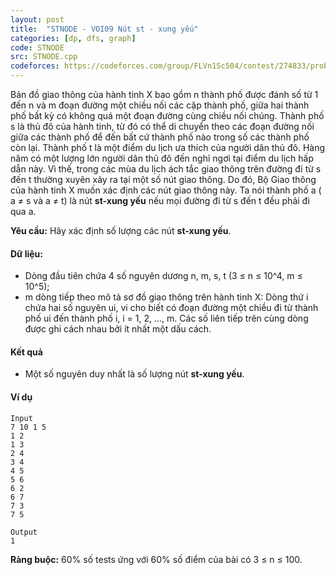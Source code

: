 ```yaml
---
layout: post
title:  "STNODE - VOI09 Nút st - xung yếu"
categories: [dp, dfs, graph]
code: STNODE
src: STNODE.cpp
codeforces: https://codeforces.com/group/FLVn1Sc504/contest/274833/problem/U
---
```



Bản đồ giao thông của hành tinh X bao gồm n thành phố được đánh số từ 1 đến n và m đoạn đường một chiều nối các cặp thành phố, giữa hai thành phố bất kỳ có không quá một đoạn đường cùng chiều nối chúng. Thành phố s là thủ đô của hành tinh, từ đó có thể di chuyển theo các đoạn đường nối giữa các thành phố để đến bất cứ thành phố nào trong số các thành phố còn lại. Thành phố t là một điểm du lịch ưa thích của người dân thủ đô. Hàng năm có một lượng lớn người dân thủ đô đến nghỉ ngơi tại điểm du lịch hấp dẫn này. Vì thế, trong các mùa du lịch ách tắc giao thông trên đường đi từ s đến t thường xuyên xảy ra tại một số nút giao thông. Do đó, Bộ Giao thông của hành tinh X muốn xác định các nút giao thông này. Ta nói thành phố a ( a ≠ s và a ≠ t) là nút **st-xung yếu** nếu mọi đường đi từ s đến t đều phải đi qua a.  
  
**Yêu cầu:** Hãy xác định số lượng các nút **st-xung yếu**.

#### Dữ liệu:

+ Dòng đầu tiên chứa 4 số nguyên dương n, m, s, t (3 ≤ n ≤ 10^4, m ≤ 10^5);
+ m dòng tiếp theo mô tả sơ đồ giao thông trên hành tinh X: Dòng thứ i chứa hai số nguyên ui, vi cho biết có đoạn đường một chiều đi từ thành phố ui đến thành phố i, i = 1, 2, ..., m. Các số liên tiếp trên cùng dòng được ghi cách nhau bởi ít nhất một dấu cách.

#### Kết quả

+ Một số nguyên duy nhất là số lượng nút **st-xung yếu**.

#### Ví dụ

[](http://vn.spoj.com/content/STNODE.jpg)

```
Input
7 10 1 5  
1 2  
1 3  
2 4  
3 4  
4 5  
5 6  
6 2  
6 7  
7 3  
7 5

Output
1
```

**Ràng buộc:** 60% số tests ứng với 60% số điểm của bài có 3 ≤ n ≤ 100.

<!--more-->

